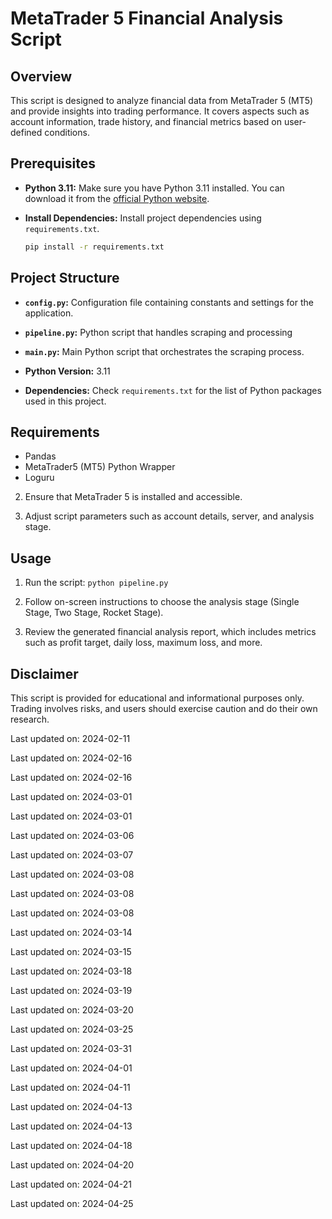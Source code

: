 
# MetaTrader 5 Financial Analysis Script
## Overview

This script is designed to analyze financial data from MetaTrader 5 (MT5) and provide insights into trading performance. It covers aspects such as account information, trade history, and financial metrics based on user-defined conditions.

## Prerequisites

- **Python 3.11:** Make sure you have Python 3.11 installed. You can download it from the [official Python website](https://www.python.org/downloads/).

- **Install Dependencies:** Install project dependencies using `requirements.txt`.
  ```bash
  pip install -r requirements.txt
  ```

## Project Structure

- **`config.py`:** Configuration file containing constants and settings for the application.

- **`pipeline.py`:** Python script that handles scraping and processing

- **`main.py`:** Main Python script that orchestrates the scraping process.



- **Python Version:** 3.11


- **Dependencies:** Check `requirements.txt` for the list of Python packages used in this project.


## Requirements

- Pandas
- MetaTrader5 (MT5) Python Wrapper
- Loguru


2. Ensure that MetaTrader 5 is installed and accessible.

3. Adjust script parameters such as account details, server, and analysis stage.

## Usage

1. Run the script: `python pipeline.py`

2. Follow on-screen instructions to choose the analysis stage (Single Stage, Two Stage, Rocket Stage).

3. Review the generated financial analysis report, which includes metrics such as profit target, daily loss, maximum loss, and more.

## Disclaimer

This script is provided for educational and informational purposes only. Trading involves risks, and users should exercise caution and do their own research.



Last updated on: 2024-02-11

Last updated on: 2024-02-16

Last updated on: 2024-02-16

Last updated on: 2024-03-01

Last updated on: 2024-03-01

Last updated on: 2024-03-06

Last updated on: 2024-03-07

Last updated on: 2024-03-08

Last updated on: 2024-03-08

Last updated on: 2024-03-08

Last updated on: 2024-03-14

Last updated on: 2024-03-15

Last updated on: 2024-03-18

Last updated on: 2024-03-19

Last updated on: 2024-03-20

Last updated on: 2024-03-25

Last updated on: 2024-03-31

Last updated on: 2024-04-01

Last updated on: 2024-04-11

Last updated on: 2024-04-13

Last updated on: 2024-04-13

Last updated on: 2024-04-18

Last updated on: 2024-04-20

Last updated on: 2024-04-21

Last updated on: 2024-04-25